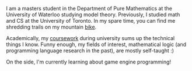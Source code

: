 I am a masters student in the Department of Pure Mathematics at the University of Waterloo studying model theory. Previously, I studied math and CS at the University of Toronto. In my spare time, you can find me shredding trails on my mountain [bike](/assets/bike.jpg).

Academically, my [coursework](/courses) during university sums up the technical things I know. Funny enough, my fields of interest, mathematical logic (and programming language research in the past), are mostly self-taught :)

On the side, I'm currently learning about game engine programming!